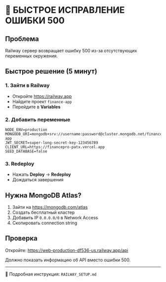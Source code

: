 # 🚨 БЫСТРОЕ ИСПРАВЛЕНИЕ ОШИБКИ 500

## Проблема

Railway сервер возвращает ошибку 500 из-за отсутствующих переменных окружения.

## Быстрое решение (5 минут)

### 1. Зайти в Railway

- Откройте https://railway.app
- Найдите проект `finance-app`
- Перейдите в **Variables**

### 2. Добавить переменные

```
NODE_ENV=production
MONGODB_URI=mongodb+srv://username:password@cluster.mongodb.net/finance-app
JWT_SECRET=super-long-secret-key-123456789
CLIENT_URL=https://financepro-patx.vercel.app
SEED_DATABASE=false
```

### 3. Redeploy

- Нажать **Deploy** → **Redeploy**
- Дождаться завершения

## Нужна MongoDB Atlas?

1. Зайти на https://mongodb.com/atlas
2. Создать бесплатный кластер
3. Добавить IP `0.0.0.0/0` в Network Access
4. Скопировать connection string

## Проверка

Откройте: https://web-production-df536-us.railway.app/api

Должно показать информацию об API вместо ошибки 500.

---

📖 Подробная инструкция: `RAILWAY_SETUP.md`
